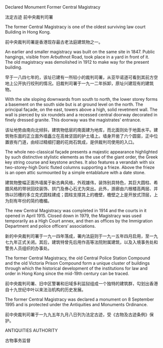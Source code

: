 Declared Monument Former Central Magistracy

法定古迹 前中央裁判司署

The former Central Magistracy is one of the oldest surviving law court 
Building in Hong Kong.

前中央裁判司署是香港现存最古老法庭建筑物之一。

An earlier and smaller magistracy was built on the same site in 1847. Public hangings, visible from Arbuthnot Road, took place in a yard in front of it. The old magistracy was demolished in 1912 to make way for the present building.

早于一八四七年的，该址已建有一所较小的裁判司署，从亚毕诺道可看到其前方空地上公开执行绞刑的情况。旧裁判司署于一九一二年拆卸，原址兴建现有的建筑物。

With the site sloping downwards from south to north, the lower storey forms a basement on the south side but is at ground level on the north. The principal façade, on the east, towers above a high, solid revetment wall. The wall is pierced by six roundels and a recessed central doorway decorated in finely dressed granite. This doorway was the magistrates’ entrance.

该址地势由南向北倾斜，建筑物低层的南面建为地库，而北面则处于地面水平。建筑物东面的正立面外墙矗立在高耸坚固的护土墙上。墙身开凿了六个圆窗，正中位置嵌有门道，由经过精细打磨的花岗石筑成，是供裁判司使用的入口。

The whole neo-classical façade presents a majestic appearance highlighted by such distinctive stylistic elements as the use of the giant order, the Greek key string course and keystone arches. It also features a verandah with six two-storey-high Doric fluted columns supporting a frieze. Above the frieze is an open attic surmounted by a simple entablature with a date stone.

建筑物整幅正面外墙属于新古典风格，外观雄伟，装饰别具特色，其巨大圆柱、希腊风格的带状回纹装饰、拱门及券心石尤为突出。此外，游廊由六根楼高两层、并饰以凹槽的多立克式圆柱建成；圆柱支撑其上的檐壁，檐壁之上是开放式顶层，上为刻有年份的简约檐楣。

The new Central Magistracy was completed in 1914 and the courts in it opened in April 1915. Closed down in 1979, the Magistracy was used temporarily as a High Court annex, and then as offices by the Immigration Department and police officers’ associations.

新的中央裁判司署于一九一四年落成，署内法庭则于一九一五年四月启用，至一九七九年正式关闭。其后，建筑特曾先后用作高等法院附属建筑，以及入境事务处和警务人员组织的办事处。

The former Central Magistracy, the old Central Police Station Compound and the old Victoria Prison Compound form a unique cluster of buildings through which the historical development of the institutions for law and order in Hong Kong since the mid-19th century can be traced. 

前中央裁判司署、旧中区警署和旧域多利监狱组成一个独特的建筑群，勾划出香港自十九世纪中叶以来法治机构的历史发展。

The former Central Magistracy was declared a monument on 8 September 1995 and is protected under the Antiquities and Monuments Ordinance.

前中央裁判司署于一九九五年九月八日列为法定古迹，受《古物及古迹条例》保护。

ANTIQUITIES AUTHORITY

古物事务监督






